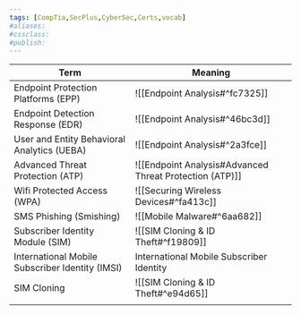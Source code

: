 ```yaml
---
tags: [CompTia,SecPlus,CyberSec,Certs,vocab]
#aliases:
#cssclass:
#publish:
---
```


| Term                                            | Meaning                                                 |
| ----------------------------------------------- | ------------------------------------------------------- |
| Endpoint Protection Platforms (EPP)             | ![[Endpoint Analysis#^fc7325]]                          |
| Endpoint Detection Response (EDR)               | ![[Endpoint Analysis#^46bc3d]]                          |
| User and Entity Behavioral Analytics (UEBA)     | ![[Endpoint Analysis#^2a3fce]]                          |
| Advanced Threat Protection (ATP)                | ![[Endpoint Analysis#Advanced Threat Protection (ATP)]] |
| Wifi Protected Access (WPA)                     | ![[Securing Wireless Devices#^fa413c]]                  |
| SMS Phishing (Smishing)                         | ![[Mobile Malware#^6aa682]]                             |
| Subscriber Identity Module (SIM)                | ![[SIM Cloning & ID Theft#^f19809]]                     |
| International Mobile Subscriber Identity (IMSI) | International Mobile Subscriber Identity                |
| SIM Cloning                                     | ![[SIM Cloning & ID Theft#^e94d65]]                     |
|                                                 |                                                         |

